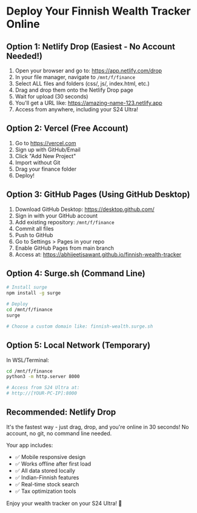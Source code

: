 # Deploy Your Finnish Wealth Tracker Online

## Option 1: Netlify Drop (Easiest - No Account Needed!)

1. Open your browser and go to: https://app.netlify.com/drop
2. In your file manager, navigate to `/mnt/f/finance`
3. Select ALL files and folders (css/, js/, index.html, etc.)
4. Drag and drop them onto the Netlify Drop page
5. Wait for upload (30 seconds)
6. You'll get a URL like: https://amazing-name-123.netlify.app
7. Access from anywhere, including your S24 Ultra!

## Option 2: Vercel (Free Account)

1. Go to https://vercel.com
2. Sign up with GitHub/Email
3. Click "Add New Project"
4. Import without Git
5. Drag your finance folder
6. Deploy!

## Option 3: GitHub Pages (Using GitHub Desktop)

1. Download GitHub Desktop: https://desktop.github.com/
2. Sign in with your GitHub account
3. Add existing repository: `/mnt/f/finance`
4. Commit all files
5. Push to GitHub
6. Go to Settings > Pages in your repo
7. Enable GitHub Pages from main branch
8. Access at: https://abhijeetjsawant.github.io/finnish-wealth-tracker

## Option 4: Surge.sh (Command Line)

```bash
# Install surge
npm install -g surge

# Deploy
cd /mnt/f/finance
surge

# Choose a custom domain like: finnish-wealth.surge.sh
```

## Option 5: Local Network (Temporary)

In WSL/Terminal:
```bash
cd /mnt/f/finance
python3 -m http.server 8000

# Access from S24 Ultra at:
# http://[YOUR-PC-IP]:8000
```

## Recommended: Netlify Drop

It's the fastest way - just drag, drop, and you're online in 30 seconds!
No account, no git, no command line needed.

Your app includes:
- ✅ Mobile responsive design
- ✅ Works offline after first load
- ✅ All data stored locally
- ✅ Indian-Finnish features
- ✅ Real-time stock search
- ✅ Tax optimization tools

Enjoy your wealth tracker on your S24 Ultra! 🚀